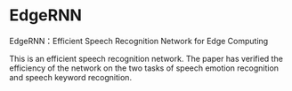 # EdgeRNN
EdgeRNN：Efficient Speech Recognition Network for Edge Computing

This is an efficient speech recognition network. The paper has verified the efficiency of the network on the two tasks of speech emotion recognition and speech keyword recognition.
